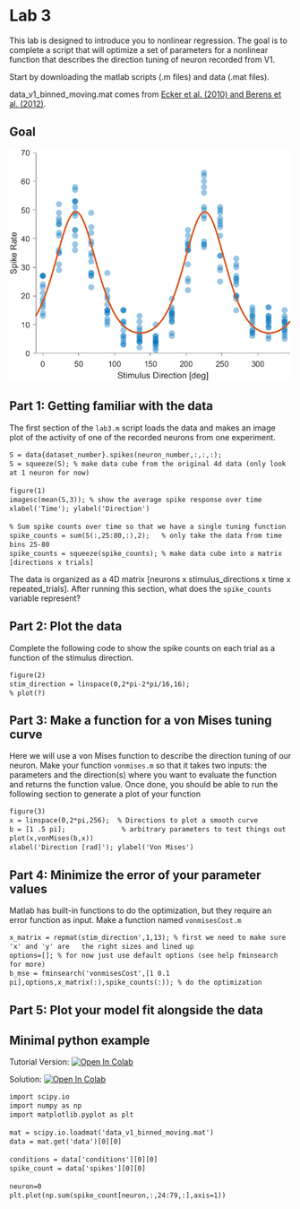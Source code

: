 # Lab 3

This lab is designed to introduce you to nonlinear regression. The goal is to complete a script that will optimize a set of parameters for a nonlinear function that describes the direction tuning of neuron recorded from V1.

Start by downloading the matlab scripts (.m files) and data (.mat files).

data_v1_binned_moving.mat comes from [Ecker et al. (2010) and Berens et al. (2012)](http://bethgelab.org/datasets/v1gratings/).

## Goal

![alt text](https://github.com/stevensonlab/teaching/raw/master/sand/labs/lab3/assets/output.png)

## Part 1: Getting familiar with the data

The first section of the `lab3.m` script loads the data and makes an image plot of the activity of one of the recorded neurons from one experiment.

	S = data{dataset_number}.spikes(neuron_number,:,:,:);
	S = squeeze(S); % make data cube from the original 4d data (only look at 1 neuron for now)

	figure(1)
	imagesc(mean(S,3)); % show the average spike response over time
	xlabel('Time'); ylabel('Direction')

	% Sum spike counts over time so that we have a single tuning function
	spike_counts = sum(S(:,25:80,:),2);   % only take the data from time bins 25-80
	spike_counts = squeeze(spike_counts); % make data cube into a matrix [directions x trials]

The data is organized as a 4D matrix [neurons x stimulus_directions x time x repeated_trials]. After running this section, what does the `spike_counts` variable represent?

## Part 2: Plot the data

Complete the following code to show the spike counts on each trial as a function of the stimulus direction.

	figure(2)
	stim_direction = linspace(0,2*pi-2*pi/16,16);
	% plot(?)

## Part 3: Make a function for a von Mises tuning curve

Here we will use a von Mises function to describe the direction tuning of our neuron. Make your function `vonmises.m` so that it takes two inputs: the parameters and the direction(s) where you want to evaluate the function and returns the function value. Once done, you should be able to run the following section to generate a plot of your function

	figure(3)
	x = linspace(0,2*pi,256);  % Directions to plot a smooth curve
	b = [1 .5 pi];              % arbitrary parameters to test things out
	plot(x,vonMises(b,x))
	xlabel('Direction [rad]'); ylabel('Von Mises')


## Part 4: Minimize the error of your parameter values

Matlab has built-in functions to do the optimization, but they require an error function as input. Make a function named `vonmisesCost.m`

	x_matrix = repmat(stim_direction',1,13); % first we need to make sure 'x' and 'y' are 	the right sizes and lined up
	options=[]; % for now just use default options (see help fminsearch for more)
	b_mse = fminsearch('vonmisesCost',[1 0.1 pi],options,x_matrix(:),spike_counts(:)); % do the optimization

## Part 5: Plot your model fit alongside the data

## Minimal python example

Tutorial Version:
[![Open In Colab](https://colab.research.google.com/assets/colab-badge.svg)](https://colab.research.google.com/drive/1XF5FxbAAPTG1-1IF9PGigMA_s5X-Zv8y?usp=sharing)

Solution:
[![Open In Colab](https://colab.research.google.com/assets/colab-badge.svg)](https://colab.research.google.com/drive/1_C_Mezz1ROwunWHBSj-RNnyCXPDSygTq?usp=sharing)


	import scipy.io
	import numpy as np
	import matplotlib.pyplot as plt

	mat = scipy.io.loadmat('data_v1_binned_moving.mat')
	data = mat.get('data')[0][0]

	conditions = data['conditions'][0][0]
	spike_count = data['spikes'][0][0]

	neuron=0
	plt.plot(np.sum(spike_count[neuron,:,24:79,:],axis=1))
